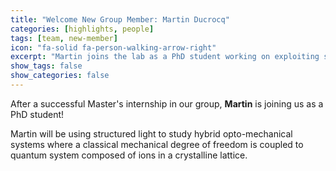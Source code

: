 ```yaml
---
title: "Welcome New Group Member: Martin Ducrocq"
categories: [highlights, people]
tags: [team, new-member]
icon: "fa-solid fa-person-walking-arrow-right"
excerpt: "Martin joins the lab as a PhD student working on exploiting structured light for monitoring hybrid optomechanical systems."
show_tags: false
show_categories: false
---
```


After a successful Master's internship in our group, **Martin** is joining us as a PhD student!

Martin will be using structured light to study hybrid opto-mechanical systems where a classical mechanical degree of freedom is coupled to quantum system composed of ions in a crystalline lattice. 